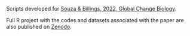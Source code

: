 Scripts developed for [Souza & Billings, 2022, Global Change Biology](https://doi.org/10.1111/gcb.15985).

Full R project with the codes and datasets associated with the paper are also published on [Zenodo](https://zenodo.org/record/5651104).
